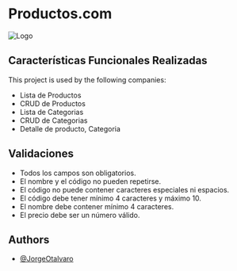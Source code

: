 
# Productos.com

![Logo](https://dev-to-uploads.s3.amazonaws.com/uploads/articles/th5xamgrr6se0x5ro4g6.png)


## Características Funcionales Realizadas

This project is used by the following companies:

- Lista de Productos
- CRUD de Productos
- Lista de Categorias
- CRUD de Categorias
- Detalle de producto, Categoria



## Validaciones

-  Todos los campos son obligatorios.
-  El nombre y el código no pueden repetirse.
-  El código no puede contener caracteres especiales ni espacios.
-  El código debe tener mínimo 4 caracteres y máximo 10.
-  El nombre debe contener mínimo 4 caracteres.
-  El precio debe ser un número válido.

## Authors

- [@JorgeOtalvaro](https://www.github.com/Jorge-Otalvaro)

